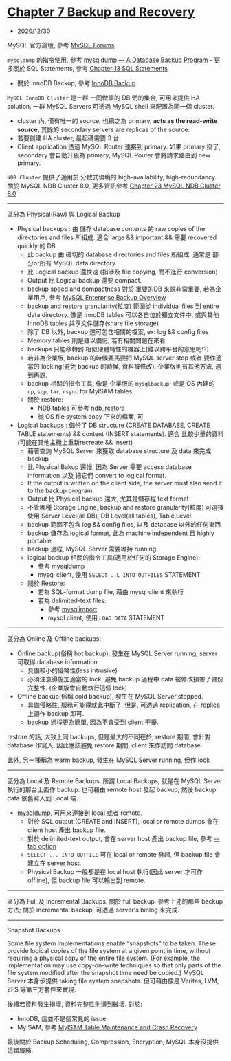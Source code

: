 # [Chapter 7 Backup and Recovery](https://dev.mysql.com/doc/refman/8.0/en/backup-and-recovery.html)

- 2020/12/30

MySQL 官方論壇, 參考 [MySQL Forums](https://forums.mysql.com/list.php?28)

`mysqldump` 的指令使用, 參考 [mysqldump — A Database Backup Program](https://dev.mysql.com/doc/refman/8.0/en/mysqldump.html)
    - 更多關於 SQL Statements, 參考 [Chapter 13 SQL Statements](https://dev.mysql.com/doc/refman/8.0/en/sql-statements.html)
- 關於 InnoDB Backup, 參考 [InnoDB Backup](https://dev.mysql.com/doc/refman/8.0/en/innodb-backup.html)

`MySQL InnoDB Cluster` 是一群 一同做事的 DB 們的集合, 可用來提供 HA solution. 一群 MySQL Servers 可透過 MySQL shell 來配置為同一個 cluster. 
- cluster 內, 僅有唯一的 source, 也稱之為 primary, **acts as the read-write source**, 其餘的 secondary servers are replicas of the source. 
- 若要創建 HA cluster, 最起碼需要 3 台.
- Client application 透過 MySQL Router 連接到 primary. 如果 primary 掛了, secondary 會自動升級為 primary, MySQL Router 會將請求路由到 new primary.

`NDB Cluster` 提供了適用於 分散式環境的 high-availability, high-redundancy. 關於 MySQL NDB Cluster 8.0, 更多資訊參考 [Chapter 23 MySQL NDB Cluster 8.0](https://dev.mysql.com/doc/refman/8.0/en/mysql-cluster.html)

---------------------------------------------------------------------------

區分為 Physical(Raw) 與 Logical Backup
- Physical backups : 由 儲存 database contents 的 raw copies of the directories and files 所組成. 適合 large && important && 需要 recovered quickly 的 DB.
    - 此 backup 由 確切的 database directories and files 所組成. 通常是 部分or所有 MySQL data directory.
    - 比 Logical backup 還快速 (指涉及 file copying, 而不進行 conversion)
    - Output 比 Logical backup 還要 compact.
    - backup speed and compactness 對於 重要的DB 來說非常重要, 若為企業用戶, 參考 [MySQL Enterprise Backup Overview](https://dev.mysql.com/doc/refman/8.0/en/mysql-enterprise-backup.html)
    - backup and restore granularity(粒度) 範圍從 individual files 到 entire data directory. 像是 InnoDB tables 可以各自位於獨立文件中, 或與其他 InnoDB tables 共享文件儲存(share file storage)
    - 除了 DB 以外, backup 還可包含相關的檔案, ex: log && config files
    - Memory tables 則是難以備份, 若有相關問題在來看
    - backups 只能移轉到 相似硬體特性的機器上(難以跨平台的意思吧!?)
    - 若非為企業版, backup 的時候要馬要把 MySQL server stop 或者 要作適當的 locking(避免 backup 的時候, 資料被修改). 企業版則有其他方法, 遇到再說.
    - backup 相關的指令工具, 像是 企業版的 `mysqlbackup`; 或是 OS 內建的 `cp`, `scp`, `tar`, `rsync` for MyISAM tables.
    - 關於 restore:
        - NDB tables 可參考 [ndb_restore](https://dev.mysql.com/doc/refman/8.0/en/mysql-cluster-programs-ndb-restore.html)
        - 從 OS file system copy 下來的檔案, 可
- Logical backups : 備份了 DB structure (CREATE DATABASE, CREATE TABLE statements) && content (INSERT statements). 適合 比較少量的資料(可能在其他主機上重新recreate && insert)
    - 藉著查詢 MySQL Server 來獲取 database structure 及 data 來完成 backup
    - 比 Physical Bakup 還慢, 因為 Server 需要 access database information 以及 把它們 convert to logical format.
    - If the output is written on the client side, the server must also send it to the backup program.
    - Output 比 Physical backup 還大, 尤其是儲存程 text format
    - 不管哪種 Storage Engine, backup and restore granularity(粒度) 可選擇使用 Server Level(all DB), DB Level(all tables), Table Level.
    - backup 範圍不包含 log && config files, 以及 database 以外的任何東西
    - backup 儲存為 logical format, 此為 machine independent 且 highly portable
    - backup 過程, MySQL Server 需要維持 running
    - logical backup 相關的指令工具(適用於任何的 Storage Engine):
        - 參考 [mysqldump](https://dev.mysql.com/doc/refman/8.0/en/mysqldump.html)
        - mysql client, 使用 `SELECT ..L INTO OUTFILES` STATEMENT
    - 關於 Restore:
        - 若為 SQL-format dump file, 藉由 mysql client 來執行
        - 若為 delimited-text files:
            - 參考 [mysqlimport](https://dev.mysql.com/doc/refman/8.0/en/mysqlimport.html)
            - mysql client, 使用 `LOAD DATA` STATEMENT 

---------------------------------------------------------------------------

區分為 Online 及 Offline backups:
- Online backup(俗稱 hot backup), 發生在 MySQL Server running, server 可取得 database information. 
    - 具備較小的侵略性(less intrusive)
    - 必須注意得施加適當的 lock, 避免 backup 過程中 data 被修改損害了備份完整性. (企業版會自動執行這個 lock)
- Offline backup(俗稱 cold backup), 發生在 MySQL Server stopped.
    - 具備侵略性, 服務可能得就此中斷了. 但是, 可透過 replication, 在 replica 上頭作 backup 即可.
    - backup 過程更為簡單, 因為不會受到 client 干擾.

restore 的話, 大致上同 backups, 但是最大的不同在於, restore 期間, 會針對 database 作寫入, 因此應該避免 restore 期間, client 來作訪問 database.

此外, 另一種稱為 warm backup, 發生在 MySQL Server running, 但作 lock

---------------------------------------------------------------------------

區分為 Local 及 Remote Backups. 所謂 Local Backups, 就是在 MySQL Server 執行的那台上面作 backup. 也可藉由 remote host 發起 backup, 然後 backup data 依舊寫入到 Local 端.
- [mysqldump](https://dev.mysql.com/doc/refman/8.0/en/mysqldump.html), 可用來連接到 local 或者 remote.
    - 對於 SQL output (CREATE and INSERT), local or remote dumps 會在 client host 產出 backup file.
    - 對於 delimited-text output, 會在 server host 產出 backup file, 參考 [--tab option](https://dev.mysql.com/doc/refman/8.0/en/mysqldump.html#option_mysqldump_tab)
    - `SELECT ... INTO OUTFILE` 可在 local or remote 發起, 但 backup file 會建立在 server host.
    - Physical Backup 一般都是在 local host 執行(因此 server 才可作 offline), 但 backup file 可以輸出到 remote.

---------------------------------------------------------------------------

區分為 Full 及 Incremental Backups. 關於 full backup, 參考上述的那些 backup 方法; 關於 incremental backup, 可透過 server's binlog 來完成.

---------------------------------------------------------------------------

Snapshot Backups

Some file system implementations enable “snapshots” to be taken. These provide logical copies of the file system at a given point in time, without requiring a physical copy of the entire file system. (For example, the implementation may use copy-on-write techniques so that only parts of the file system modified after the snapshot time need be copied.) MySQL Server 本身步提供 taking file system snapshots. 但可藉由像是 Veritas, LVM, ZFS 等第三方套件來實現.


後續若資料發生損壞, 資料完整性則遭到破壞. 對於:
- InnoDB, 這並不是個常見的 issue
- MyISAM, 參考 [MyISAM Table Maintenance and Crash Recovery](https://dev.mysql.com/doc/refman/8.0/en/myisam-table-maintenance.html)


最後關於 Backup Scheduling, Compression, Encryption, MySQL 本身沒提供這類服務.
